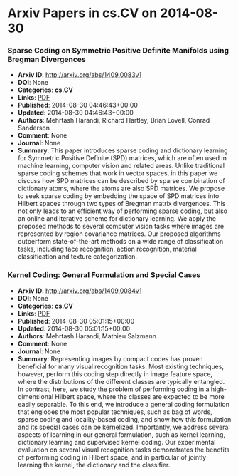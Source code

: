 # Arxiv Papers in cs.CV on 2014-08-30
### Sparse Coding on Symmetric Positive Definite Manifolds using Bregman Divergences
- **Arxiv ID**: http://arxiv.org/abs/1409.0083v1
- **DOI**: None
- **Categories**: **cs.CV**
- **Links**: [PDF](http://arxiv.org/pdf/1409.0083v1)
- **Published**: 2014-08-30 04:46:43+00:00
- **Updated**: 2014-08-30 04:46:43+00:00
- **Authors**: Mehrtash Harandi, Richard Hartley, Brian Lovell, Conrad Sanderson
- **Comment**: None
- **Journal**: None
- **Summary**: This paper introduces sparse coding and dictionary learning for Symmetric Positive Definite (SPD) matrices, which are often used in machine learning, computer vision and related areas. Unlike traditional sparse coding schemes that work in vector spaces, in this paper we discuss how SPD matrices can be described by sparse combination of dictionary atoms, where the atoms are also SPD matrices. We propose to seek sparse coding by embedding the space of SPD matrices into Hilbert spaces through two types of Bregman matrix divergences. This not only leads to an efficient way of performing sparse coding, but also an online and iterative scheme for dictionary learning. We apply the proposed methods to several computer vision tasks where images are represented by region covariance matrices. Our proposed algorithms outperform state-of-the-art methods on a wide range of classification tasks, including face recognition, action recognition, material classification and texture categorization.



### Kernel Coding: General Formulation and Special Cases
- **Arxiv ID**: http://arxiv.org/abs/1409.0084v1
- **DOI**: None
- **Categories**: **cs.CV**
- **Links**: [PDF](http://arxiv.org/pdf/1409.0084v1)
- **Published**: 2014-08-30 05:01:15+00:00
- **Updated**: 2014-08-30 05:01:15+00:00
- **Authors**: Mehrtash Harandi, Mathieu Salzmann
- **Comment**: None
- **Journal**: None
- **Summary**: Representing images by compact codes has proven beneficial for many visual recognition tasks. Most existing techniques, however, perform this coding step directly in image feature space, where the distributions of the different classes are typically entangled. In contrast, here, we study the problem of performing coding in a high-dimensional Hilbert space, where the classes are expected to be more easily separable. To this end, we introduce a general coding formulation that englobes the most popular techniques, such as bag of words, sparse coding and locality-based coding, and show how this formulation and its special cases can be kernelized. Importantly, we address several aspects of learning in our general formulation, such as kernel learning, dictionary learning and supervised kernel coding. Our experimental evaluation on several visual recognition tasks demonstrates the benefits of performing coding in Hilbert space, and in particular of jointly learning the kernel, the dictionary and the classifier.



